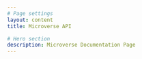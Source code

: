```yaml
---
# Page settings
layout: content
title: Microverse API

# Hero section
description: Microverse Documentation Page
---
```

